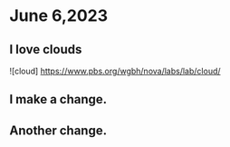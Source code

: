 # June 6,2023
## I love clouds 
![cloud] https://www.pbs.org/wgbh/nova/labs/lab/cloud/
## I make a change.
## Another change.

